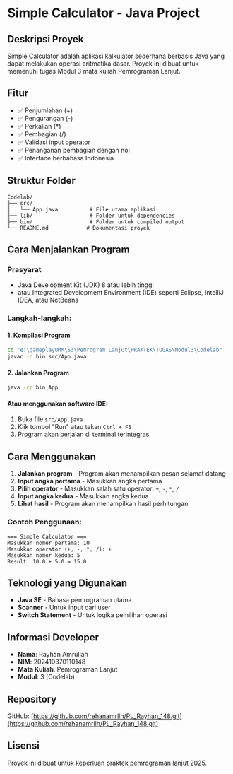 # Simple Calculator - Java Project

## Deskripsi Proyek
Simple Calculator adalah aplikasi kalkulator sederhana berbasis Java yang dapat melakukan operasi aritmatika dasar. Proyek ini dibuat untuk memenuhi tugas Modul 3 mata kuliah Pemrograman Lanjut.

## Fitur
- ✅ Penjumlahan (+)
- ✅ Pengurangan (-)
- ✅ Perkalian (*)
- ✅ Pembagian (/)
- ✅ Validasi input operator
- ✅ Penanganan pembagian dengan nol
- ✅ Interface berbahasa Indonesia

## Struktur Folder

```
Codelab/
├── src/
│   └── App.java          # File utama aplikasi
├── lib/                  # Folder untuk dependencies
├── bin/                  # Folder untuk compiled output
└── README.md            # Dokumentasi proyek
```

## Cara Menjalankan Program

### Prasyarat
- Java Development Kit (JDK) 8 atau lebih tinggi
- atau Integrated Development Environment (IDE) seperti Eclipse, IntelliJ IDEA, atau NetBeans

### Langkah-langkah:

#### 1. Kompilasi Program
```bash
cd "e:\gameplayUMM\S3\Pemrogram Lanjut\PRAKTEK\TUGAS\Modul3\Codelab"
javac -d bin src/App.java
```

#### 2. Jalankan Program
```bash
java -cp bin App
```

#### Atau menggunakan software IDE:
1. Buka file `src/App.java`
2. Klik tombol "Run" atau tekan `Ctrl + F5`
3. Program akan berjalan di terminal terintegras

## Cara Menggunakan

1. **Jalankan program** - Program akan menampilkan pesan selamat datang
2. **Input angka pertama** - Masukkan angka pertama 
3. **Pilih operator** - Masukkan salah satu operator: `+`, `-`, `*`, `/`
4. **Input angka kedua** - Masukkan angka kedua 
5. **Lihat hasil** - Program akan menampilkan hasil perhitungan

### Contoh Penggunaan:
```
=== Simple Calculator ===
Masukkan nomer pertama: 10
Masukkan operator (+, -, *, /): +
Masukkan nomor kedua: 5
Result: 10.0 + 5.0 = 15.0
```

## Teknologi yang Digunakan
- **Java SE** - Bahasa pemrograman utama
- **Scanner** - Untuk input dari user
- **Switch Statement** - Untuk logika pemilihan operasi

## Informasi Developer
- **Nama**: Rayhan Amrullah 
- **NIM**: 202410370110148
- **Mata Kuliah**: Pemrograman Lanjut
- **Modul**: 3 (Codelab)

## Repository
GitHub: [https://github.com/rehanamrllh/PL_Rayhan_148.git](https://github.com/rehanamrllh/PL_Rayhan_148.git)


## Lisensi
Proyek ini dibuat untuk keperluan praktek pemrograman lanjut 2025.
